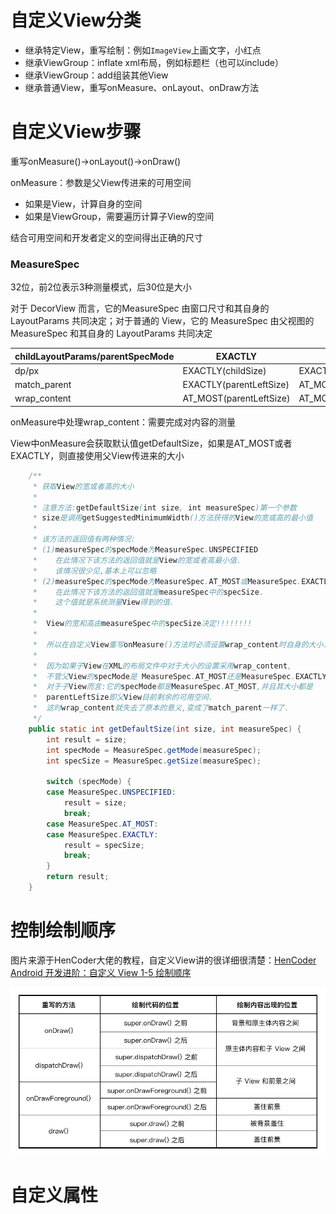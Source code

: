 # 自定义View分类

* 继承特定View，重写绘制：例如`ImageView`上画文字，小红点
* 继承ViewGroup：inflate xml布局，例如标题栏（也可以include）
* 继承ViewGroup：add组装其他View
* 继承普通View，重写onMeasure、onLayout、onDraw方法

# 自定义View步骤

重写onMeasure()->onLayout()->onDraw()

onMeasure：参数是父View传进来的可用空间

* 如果是View，计算自身的空间
* 如果是ViewGroup，需要遍历计算子View的空间

结合可用空间和开发者定义的空间得出正确的尺寸

### MeasureSpec

32位，前2位表示3种测量模式，后30位是大小

对于 DecorView 而言，它的MeasureSpec 由窗口尺寸和其自身的 LayoutParams 共同决定；对于普通的 View，它的 MeasureSpec 由父视图的 MeasureSpec 和其自身的 LayoutParams 共同决定

| childLayoutParams/parentSpecMode | EXACTLY                 | AT_MOST                 | UNSPECIFIC         |
| -------------------------------- | ----------------------- | ----------------------- | ------------------ |
| dp/px                            | EXACTLY(childSize)      | EXACTLY(childSize)      | EXACTLY(childSize) |
| match_parent                     | EXACTLY(parentLeftSize) | AT_MOST(parentLeftSize) | UNSPECIFIC         |
| wrap_content                     | AT_MOST(parentLeftSize) | AT_MOST(parentLeftSize) | UNSPECIFIC         |

onMeasure中处理wrap_content：需要完成对内容的测量

View中onMeasure会获取默认值getDefaultSize，如果是AT_MOST或者EXACTLY，则直接使用父View传进来的大小

```java
    /**
     * 获取View的宽或者高的大小
     * 
     * 注意方法:getDefaultSize(int size, int measureSpec)第一个参数
     * size是调用getSuggestedMinimumWidth()方法获得的View的宽或高的最小值
     * 
     * 该方法的返回值有两种情况:
     * (1)measureSpec的specMode为MeasureSpec.UNSPECIFIED
     *    在此情况下该方法的返回值就是View的宽或者高最小值.
     *    该情况很少见,基本上可以忽略
     * (2)measureSpec的specMode为MeasureSpec.AT_MOST或MeasureSpec.EXACTLY:
     *    在此情况下该方法的返回值就是measureSpec中的specSize.
     *    这个值就是系统测量View得到的值.
     *    
     *  View的宽和高由measureSpec中的specSize决定!!!!!!!!
     *  
     *  所以在自定义View重写onMeasure()方法时必须设置wrap_content时自身的大小.
     *  
     *  因为如果子View在XML的布局文件中对于大小的设置采用wrap_content,
     *  不管父View的specMode是 MeasureSpec.AT_MOST还是MeasureSpec.EXACTLY
     *  对于子View而言:它的specMode都是MeasureSpec.AT_MOST,并且其大小都是
     *  parentLeftSize即父View目前剩余的可用空间.
     *  这时wrap_content就失去了原本的意义,变成了match_parent一样了.
     */
    public static int getDefaultSize(int size, int measureSpec) {
        int result = size;
        int specMode = MeasureSpec.getMode(measureSpec);
        int specSize = MeasureSpec.getSize(measureSpec);

        switch (specMode) {
        case MeasureSpec.UNSPECIFIED:
            result = size;
            break;
        case MeasureSpec.AT_MOST:
        case MeasureSpec.EXACTLY:
            result = specSize;
            break;
        }
        return result;
    }
```

# 控制绘制顺序

图片来源于HenCoder大佬的教程，自定义View讲的很详细很清楚：[HenCoder Android 开发进阶：自定义 View 1-5 绘制顺序](https://hencoder.com/ui-1-5/)

![](自定义View/绘制顺序.jpg)

# 自定义属性

